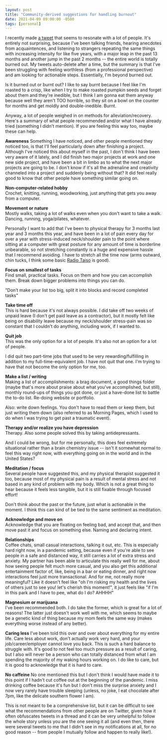 ```yaml
---
layout: post
title: "Community-derived suggestions for handling burnout"
date: 2021-04-09 09:00:00 -0500
tags: [personal]
---
```


I recently made [a tweet](https://twitter.com/ablwr/status/1379972342437253129) that seems to resonate with a lot of people. It's entirely not surprising, because I've been talking friends, hearing anecdotes from acquaintences, and listening to strangers repeating the same things with increasing intensity for like five years, with a major leap in the past 13 months and another jump in the past 2 months -- the entire world is totally burned out. My tweets auto-delete after a time, but the summary is that I've been struggling with feeling worthless (from a professional perspective) and am looking for actionable steps. Essentially, I'm beyond burned out.

Is it burned out or burnt out? I like to say burnt because I feel like I'm roasted to a crisp, like when I try to make roasted pumpkin seeds and forget about them and they're inedible, but I think I am gonna eat them anyway because well they aren't TOO horrible, so they sit on a bowl on the counter for months and get moldly and double-inedible. Burnt.

Anyway, a lot of people weighed in on methods for alleviation/recovery. Here's a summary of what people recommended and/or what I have already tried (something I didn't mention). If you are feeling this way too, maybe these can help.

**Awareness**
Something I have noticed, and other people mentioned they noticed too, is that I'll feel particularly down after finishing a project. Although I've noticed this about myself in the past, I don't think I have been very aware of it lately, and I did finish two major projects at work and one new side project, and have been a bit in limbo as to what the next major projects are going to be. I don't know if it's all the adrenaline and creativity channeled into a project and suddenly being without that? It did feel really good to know that other people have something similar going on.

**Non-computer-related hobby**  
Crochet, knitting, running, woodworking, just anything that gets you away from a computer.

**Movement or nature**  
Mostly walks, taking a lot of walks even when you don't want to take a walk. Dancing, running, yoga/pilates, whatever.

Personally I want to add that I've been to physical therapy for 3 months last year and 3 months this year, and have been in a lot of pain every day for over a year with stress-induced neck/shoulder pain to the point where sitting at a computer with great posture for any amount of time is borderline unbearable, so not stretching constantly is a huge and expensive hassle that I recommend avoiding. I have to stretch all the time now (arms outward, chin tucks, I think some basic [Radio Taiso](https://www.youtube.com/watch?v=XrEH5JLljDI) is good).

**Focus on smallest of tasks**  
Find small, practical tasks. Focus on them and how you can accomplish them. Break down bigger problems into things you can do. 

"Don’t make your list too big, split it into blocks and record completed tasks"

**Take time off**  
This is hard because it's not always possible. I did take off two weeks of unpaid leave (I don't get paid leave as a contractor), but it mostly felt like being on disability leave because my neck/shoulder stress-pain was so constant that I couldn't do anything, including work, if I wanted to.

**Quit job**  
This was the only option for a lot of people. It's also not an option for a lot of people.

I did quit two part-time jobs that used to be very rewarding/fulfilling in addition to my full-time-equivalent job. I have not quit that one. I'm trying to have that not become the only option for me, too.

**Make a list / writing**  
Making a list of accomplishments: a brag document, a good things folder (maybe that's more about praise about what you've accomplished, but still), monthly round-ups of things you got done, or just a have-done list to battle the to-do list. Re-doing website or portfolio.

Also: write down feelings. You don't have to read them or keep them, but just writing them down (also referred to as Morning Pages, which I used to do when I was trying to get past a traumatic event).

**Therapy and/or realize you have depression**  
Therapy. Also some people solved this by taking antidepressants.

And I could be wrong, but for me personally, this does feel extremely situational rather than a brain chemistry issue -- isn't it somewhat normal to feel this way right now, with everything going on in the world and in the United States?

**Meditation / focus**  
Several people have suggested this, and my physical therapist suggested it too, because most of my physical pain is a result of mental stress and not based in any kind of problem with my body. Which is not a great thing to hear because it feels less tangible, but it is still fixable through focused effort!

Don't think about the past or the future, just what is actionable in the moment. I think this can kind of be tied to the same sentiment as meditation.

**Acknowledge and move on**  
Acknowledge that you are fixating on feeling bad, and accept that, and then move past it and focus on something else. Naming and declaring intent.

**Relationships**  
Coffee chats, small casual interactions, talking it out, etc. This is especially hard right now, in a pandemic setting, because even if you're able to see people in a safe and distanced way, it still carries a lot of extra stress and anxiety. My partner has been able to articulate this really well for me, about how seeing people felt much more casual, and you also get this additional entertainment factor of, like, being in a bar or eating dinner, and right now interactions feel just more transactional. And for me, not really more meaningful? Like it doesn't feel like "oh I'm risking my health and the lives of others just to see you! let's cherish this moment!", it just feels like "if I'm in this park and I have to pee, what do I do? AHHHH"

**Magnesium or marijuana**  
I've been recommended both. I do take the former, which is great for a lot of reasons! The latter just doesn't work well with me, which seems to maybe be a genetic kind of thing because my mom feels the same way (makes everything worse instead of any better).

**Caring less**
I've been told this over and over about everything for my entire life. Care less about work, don't actually work very hard, and your job/career/employer cannot love you back. This is such a hard balance to struggle with. It's good to not feel too much pressure as a result of caring, but I also will never be a person who can totally distanced from what I am spending the majority of my waking hours working on. I do like to care, but it is good to acknowledge that it is hard to care.

**No caffeine**
No one mentioned this but I don't think I would have made it to this point if I hadn't cut coffee out at the beginning of the pandemic. I miss drinking coffee because it's fun but I don't miss the surprise anxiety and I now very rarely have trouble sleeping (unless, no joke, I eat chocolate after 7pm, like the delicate southern flower I am).

This is not meant to be a comprehensive list, but it can be difficult to see what the recommendations from other people are on Twitter, given how it often obfuscates tweets in a thread and it can be very unhelpful to follow the whole story unless you are the one seeing it all (and even then, there were several tweets to me that I didn't see in my notifications at all, for no good reason -- from people I mutually follow and happen to really like!).

